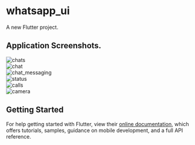 # whatsapp_ui

A new Flutter project.

## Application Screenshots.

![chats](ReadmeAttachments//chats.jpg) <br>
![chat](ReadmeAttachments//chat.jpg) <br>
![chat_messaging](ReadmeAttachments//chat_messaging.jpg) <br>
![status](ReadmeAttachments//status.jpg) <br>
![calls](ReadmeAttachments//calls.jpg) <br>
![camera](ReadmeAttachments//camera.jpg) <br>

## Getting Started

For help getting started with Flutter, view their
[online documentation](https://flutter.dev/docs), which offers tutorials,
samples, guidance on mobile development, and a full API reference.
